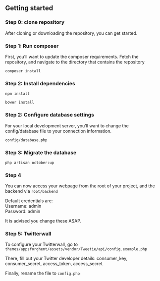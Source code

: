 ## Getting started

### Step 0: clone repository

After cloning or downloading the repository, you can get started. 

### Step 1: Run composer

First, you’ll want to update the composer requirements. Fetch the repository, and navigate to the directory that contains the repository

`composer install`

### Step 2: Install dependencies

`npm install`

`bower install`


### Step 2: Configure database settings

For your local development server, you’ll want to change the config/database file to your connection information.

`config/database.php`

### Step 3: Migrate the database

`php artisan october:up`

### Step 4

You can now access your webpage from the root of your project, and the backend via `root/backend`

Default credentials are:  
Username: admin  
Password: admin  

It is advised you change these ASAP.

### Step 5: Twitterwall

To configure your Twitterwall, go to `themes/appsforghent/assets/vendor/Tweetie/api/config.example.php`

There, fill out your Twitter developer details: consumer_key, consumer_secret, access_token, access_secret

Finally, rename the file to `config.php`